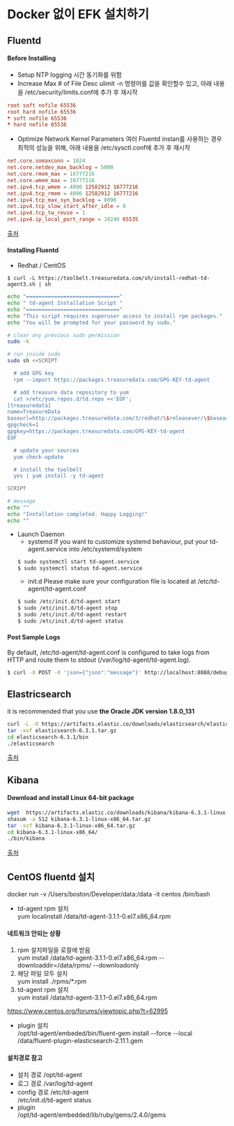 # Docker 없이 EFK 설치하기

## Fluentd
#### Before Installing
- Setup NTP
logging 시간 동기화를 위함
- Increase Max # of File Desc
ulimit -n 명령어를 값을 확인할수 있고,
아래 내용을 /etc/security/limits.conf에 추가 후 재시작
```conf
root soft nofile 65536
root hard nofile 65536
* soft nofile 65536
* hard nofile 65536
```
- Optimize Network Kernel Parameters
여러 Fluentd instan를 사용하는 경우 최적의 성능을 위해,
아래 내용을 /etc/sysctl.conf에 추가 후 재시작
```conf
net.core.somaxconn = 1024
net.core.netdev_max_backlog = 5000
net.core.rmem_max = 16777216
net.core.wmem_max = 16777216
net.ipv4.tcp_wmem = 4096 12582912 16777216
net.ipv4.tcp_rmem = 4096 12582912 16777216
net.ipv4.tcp_max_syn_backlog = 8096
net.ipv4.tcp_slow_start_after_idle = 0
net.ipv4.tcp_tw_reuse = 1
net.ipv4.ip_local_port_range = 10240 65535
```
[출처](https://docs.fluentd.org/v1.0/articles/before-install)

#### Installing Fluentd
- Redhat / CentOS
```
$ curl -L https://toolbelt.treasuredata.com/sh/install-redhat-td-agent3.sh | sh
```
```sh
echo "=============================="
echo " td-agent Installation Script "
echo "=============================="
echo "This script requires superuser access to install rpm packages."
echo "You will be prompted for your password by sudo."

# clear any previous sudo permission
sudo -k

# run inside sudo
sudo sh <<SCRIPT

  # add GPG key
  rpm --import https://packages.treasuredata.com/GPG-KEY-td-agent

  # add treasure data repository to yum
  cat >/etc/yum.repos.d/td.repo <<'EOF';
[treasuredata]
name=TreasureData
baseurl=http://packages.treasuredata.com/3/redhat/\$releasever/\$basearch
gpgcheck=1
gpgkey=https://packages.treasuredata.com/GPG-KEY-td-agent
EOF

  # update your sources
  yum check-update

  # install the toolbelt
  yes | yum install -y td-agent

SCRIPT

# message
echo ""
echo "Installation completed. Happy Logging!"
echo ""
```
- Launch Daemon
  - systemd
  If you want to customize systemd behaviour, put your td-agent.service into /etc/systemd/system
  ```sh
  $ sudo systemctl start td-agent.service
  $ sudo systemctl status td-agent.service
  ```
  - init.d
  Please make sure your configuration file is located at /etc/td-agent/td-agent.conf
  ```sh
  $ sudo /etc/init.d/td-agent start
  $ sudo /etc/init.d/td-agent stop
  $ sudo /etc/init.d/td-agent restart
  $ sudo /etc/init.d/td-agent status
  ```
#### Post Sample Logs
By default, /etc/td-agent/td-agent.conf is configured to take logs from HTTP and route them to stdout (/var/log/td-agent/td-agent.log).
```sh
$ curl -X POST -d 'json={"json":"message"}' http://localhost:8888/debug.test
```


## Elastricsearch
it is recommended that you use **the Oracle JDK version 1.8.0_131**
```sh
curl -L -O https://artifacts.elastic.co/downloads/elasticsearch/elasticsearch-6.3.1.tar.gz
tar -xvf elasticsearch-6.3.1.tar.gz
cd elasticsearch-6.3.1/bin
./elasticsearch
```
[출처](https://www.elastic.co/guide/en/elasticsearch/reference/current/_installation.html)

## Kibana
#### Download and install Linux 64-bit package
```sh
wget  https://artifacts.elastic.co/downloads/kibana/kibana-6.3.1-linux-x86_64.tar.gz
shasum -a 512 kibana-6.3.1-linux-x86_64.tar.gz
tar -xzf kibana-6.3.1-linux-x86_64.tar.gz
cd kibana-6.3.1-linux-x86_64/
./bin/kibana
```
[출처](https://www.elastic.co/guide/en/kibana/current/install.html)



## CentOS fluentd 설치 

docker run -v /Users/boston/Developer/data:/data -it centos /bin/bash

* td-agent rpm 설치  
yum localinstall /data/td-agent-3.1.1-0.el7.x86_64.rpm

#### 네트워크 안되는 상황 
1. rpm 설치파일을 로컬에 받음  
yum install /data/td-agent-3.1.1-0.el7.x86_64.rpm --downloaddir=/data/rpms/ --downloadonly
2. 해당 파일 모두 설치  
yum install ./rpms/*.rpm
3. td-agent rpm 설치  
yum install /data/td-agent-3.1.1-0.el7.x86_64.rpm

https://www.centos.org/forums/viewtopic.php?t=62995  

* plugin 설치  
/opt/td-agent/embeded/bin/fluent-gem install --force --local /data/fluent-plugin-elasticsearch-2.11.1.gem

#### 설치경로 참고
* 설치 경로 
/opt/td-agent
* 로그 경로
/var/log/td-agent
* config 경로
/etc/td-agent  
/etc/init.d/td-agent status
* plugin   
/opt/td-agent/embedded/lib/ruby/gems/2.4.0/gems

